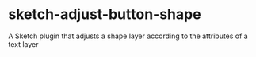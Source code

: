 # sketch-adjust-button-shape
A Sketch plugin that adjusts a shape layer according to the attributes of a text layer
